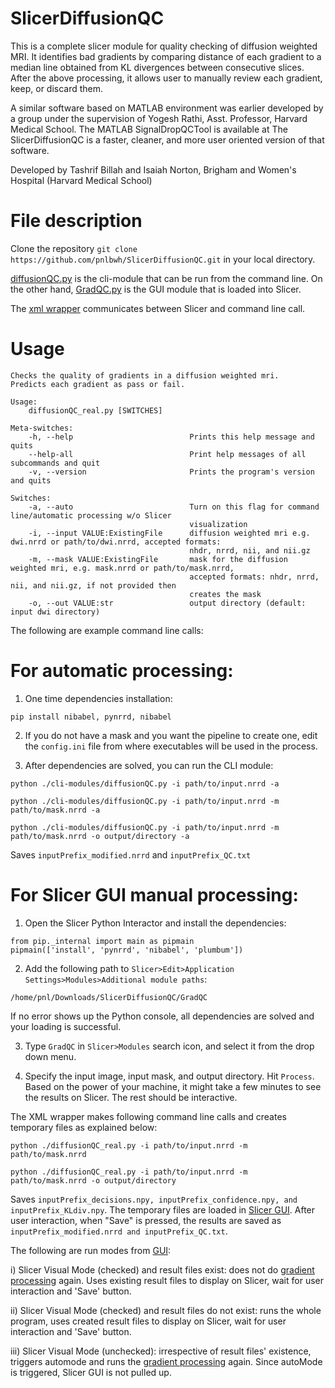 # SlicerDiffusionQC


This is a complete slicer module for quality checking of diffusion weighted MRI. It 
identifies bad gradients by comparing distance of each gradient to a median line obtained from 
KL divergences between consecutive slices. After the above processing, it allows user to manually 
review each gradient, keep, or discard them.

A similar software based on MATLAB environment was earlier developed by a group 
under the supervision of Yogesh Rathi, Asst. Professor, Harvard Medical School. 
The MATLAB SignalDropQCTool is available at [](https://github.com/pnlbwh/SignalDropQCTool)
The SlicerDiffusionQC is a faster, cleaner, and more user oriented version of that software.

Developed by Tashrif Billah and Isaiah Norton, Brigham and Women's Hospital (Harvard Medical School)



# File description

Clone the repository `git clone https://github.com/pnlbwh/SlicerDiffusionQC.git` in your local directory.


[diffusionQC.py](https://github.com/pnlbwh/SlicerDiffusionQC/blob/speed-up/cli-modules/diffusionQC/diffusionQC.py) is the cli-module that can be run from the command line. On the other hand, [GradQC.py](https://github.com/pnlbwh/SlicerDiffusionQC/blob/speed-up/GradQC/GradQC.py) is the GUI module that is loaded into Slicer.


The [xml wrapper](https://github.com/pnlbwh/SlicerDiffusionQC/blob/tashrif-built/speed-up/diffusionQC/diffusionQC.xml) communicates between Slicer and command line call.

# Usage


```
Checks the quality of gradients in a diffusion weighted mri.
Predicts each gradient as pass or fail.

Usage:
    diffusionQC_real.py [SWITCHES] 

Meta-switches:
    -h, --help                          Prints this help message and quits
    --help-all                          Print help messages of all subcommands and quit
    -v, --version                       Prints the program's version and quits

Switches:
    -a, --auto                          Turn on this flag for command line/automatic processing w/o Slicer
                                        visualization
    -i, --input VALUE:ExistingFile      diffusion weighted mri e.g. dwi.nrrd or path/to/dwi.nrrd, accepted formats:
                                        nhdr, nrrd, nii, and nii.gz
    -m, --mask VALUE:ExistingFile       mask for the diffusion weighted mri, e.g. mask.nrrd or path/to/mask.nrrd,
                                        accepted formats: nhdr, nrrd, nii, and nii.gz, if not provided then
                                        creates the mask
    -o, --out VALUE:str                 output directory (default: input dwi directory)

```

The following are example command line calls:

# For automatic processing:

1. One time dependencies installation:

`pip install nibabel, pynrrd, nibabel`


2. If you do not have a mask and you want the pipeline to create one, edit the `config.ini` file from where executables will be used in the process.


3. After dependencies are solved, you can run the CLI module:

`python ./cli-modules/diffusionQC.py -i path/to/input.nrrd -a`

`python ./cli-modules/diffusionQC.py -i path/to/input.nrrd -m path/to/mask.nrrd -a`

`python ./cli-modules/diffusionQC.py -i path/to/input.nrrd -m path/to/mask.nrrd -o output/directory -a`

Saves `inputPrefix_modified.nrrd` and `inputPrefix_QC.txt`

# For Slicer GUI manual processing:

1. Open the Slicer Python Interactor and install the dependencies:

```
from pip._internal import main as pipmain
pipmain(['install', 'pynrrd', 'nibabel', 'plumbum'])

```

2. Add the following path to `Slicer>Edit>Application Settings>Modules>Additional module paths`:

`/home/pnl/Downloads/SlicerDiffusionQC/GradQC`

If no error shows up the Python console, all dependencies are solved and your loading is successful.

3. Type `GradQC` in `Slicer>Modules` search icon, and select it from the drop down menu.


4. Specify the input image, input mask, and output directory. Hit `Process`. Based on the power of your machine, it might take a few minutes to see the results on Slicer. The rest should be interactive.


The XML wrapper makes following command line calls and creates temporary files as explained below:

`python ./diffusionQC_real.py -i path/to/input.nrrd -m path/to/mask.nrrd`

`python ./diffusionQC_real.py -i path/to/input.nrrd -m path/to/mask.nrrd -o output/directory`

Saves `inputPrefix_decisions.npy, inputPrefix_confidence.npy, and inputPrefix_KLdiv.npy`. The temporary files are loaded in 
[Slicer GUI](https://github.com/pnlbwh/SlicerDiffusionQC/tree/speed-up/GradQC). After user interaction, when "Save"
is pressed, the results are saved as `inputPrefix_modified.nrrd and inputPrefix_QC.txt`.

The following are run modes from [GUI](https://github.com/pnlbwh/SlicerDiffusionQC/blob/tashrif-built/GradQC/GradQC.py):

i) Slicer Visual Mode (checked) and result files exist: does not do [gradient processing](https://github.com/pnlbwh/SlicerDiffusionQC/blob/speed-up/cli-modules/diffusionQC/qclib/gradient_process.py) again.
Uses existing result files to display on Slicer, wait for user interaction and 'Save' button.

ii) Slicer Visual Mode (checked) and result files do not exist: runs the whole program, uses created result files to display on Slicer, wait for user interaction and 'Save' button.

iii) Slicer Visual Mode (unchecked): irrespective of result files' existence, triggers automode and runs the [gradient processing](https://github.com/pnlbwh/SlicerDiffusionQC/blob/speed-up/cli-modules/diffusionQC/qclib/gradient_process.py) again.
Since autoMode is triggered, Slicer GUI is not pulled up.



